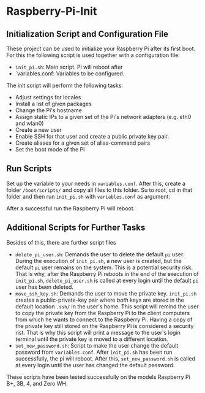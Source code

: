 # Raspberry-Pi-Init

## Initialization Script and Configuration File

These project can be used to initialize your Raspberry Pi after its first boot. For this the following script is used together with a configuration file:

* `init_pi.sh`: Main script. Pi will reboot after
* `variables.conf: Variables to be configured. 

The init script will perform the following tasks:

* Adjust settings for locales
* Install a list of given packages
* Change the Pi's hostname
* Assign static IPs to a given set of the Pi's network adapters (e.g. eth0 and wlan0) 
* Create a new user
* Enable SSH for that user and create a public private key pair.
* Create aliases for a given set of alias-command pairs
* Set the boot mode of the Pi

## Run Scripts

Set up the variable to your needs in `variables.conf`. After this, create a folder `/boot/scripts/` and copy all files to this folder. Su to root, cd in that folder and then run `init_pi.sh` with `variables.conf` as argument:

After a successful run the Raspberry Pi will reboot. 

## Additional Scripts for Further Tasks

Besides of this, there are further script files

* `delete_pi_user.sh`: Demands the user to delete the default `pi` user. During the execution of `init_pi.sh`, a new user is created, but the default `pi` user remains on the system. This is a potential security risk. That is why, after the Raspberry Pi reboots in the end of the execution of `init_pi.sh`, `delete_pi_user.sh` is called at every login until the default `pi` user has been deleted. 
* `move_ssh_key.sh`: Demands the user to move the private key. `init_pi.sh` creates a public-private-key pair where *both* keys are stored in the default location `.ssh/` in the user's home. This script will remind the user to copy the private key from the Raspberry Pi to the client computers from which he wants to connect to the Raspberry Pi. Having a copy of the private key still stored on the Raspberry Pi is considered a security rist. That is why this script will print a message to the user's login terminal until the private key is moved to a different location.
* `set_new_password.sh`: Script to make the user change the default password from `variables.conf`. After `init_pi.sh` has been run successfully, the pi will reboot. After this, `set_new_password.sh` is called at every login until the user has changed the default password. 


These scripts have been tested successfully on the models Raspberry Pi B+, 3B, 4, and Zero WH.


